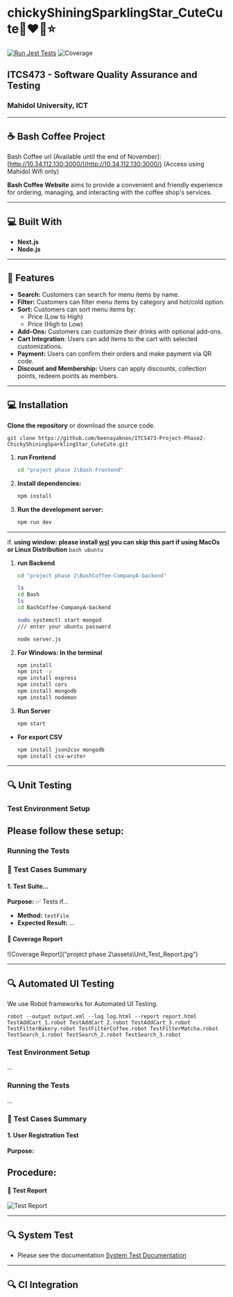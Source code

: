 # **chickyShiningSparklingStar_CuteCute🤩❤️💫⭐**
[![Run Jest Tests](https://github.com/beenayaknon/ITCS473-Project-Phase2-ChickyShiningSparklingStar_CuteCute/actions/workflows/main.yml/badge.svg)](https://github.com/beenayaknon/ITCS473-Project-Phase2-ChickyShiningSparklingStar_CuteCute/actions/workflows/main.yml)
![Coverage](https://codecov.io/gh/beenayaknon/ITCS473-Project-Phase2-ChickyShiningSparklingStar_CuteCute/branch/main/graph/badge.svg)

## **ITCS473 - Software Quality Assurance and Testing**
### **Mahidol University, ICT**

---

## ☕️ **Bash Coffee Project**
Bash Coffee url (Available until the end of November): [http://10.34.112.130:3000/](http://10.34.112.130:3000/) (Access using Mahidol Wifi only)

**Bash Coffee Website** aims to provide a convenient and friendly experience for ordering, managing, and interacting with the coffee shop's services.

---

## 💻 **Built With**
- **Next.js**
- **Node.js**

---

## 🚀 **Features**

- **Search:** Customers can search for menu items by name.
- **Filter:** Customers can filter menu items by category and hot/cold option.
- **Sort:** Customers can sort menu items by:
    - Price (Low to High)
    - Price (High to Low)
- **Add-Ons:** Customers can customize their drinks with optional add-ons.
- **Cart Integration**: Users can add items to the cart with selected customizations.
- **Payment:** Users can confirm their orders and make payment via QR code.
- **Discount and Membership:** Users can apply discounts, collection points, redeem points as members.

---

## 💻 **Installation**

**Clone the repository** or download the source code.

    git clone https://github.com/beenayaknon/ITCS473-Project-Phase2-ChickyShiningSparklingStar_CuteCute.git

1. **run Frontend**    

    ```bash
    cd "project phase 2\Bash-Frontend"
    ```

2. **Install dependencies:**

    ```bash
    npm install
    ```

3. **Run the development server:**

    ```bash
    npm run dev
    ```
--------------------------------------



if. **using window: please install [wsl](https://learn.microsoft.com/en-us/windows/wsl/install) you can skip this part if using MacOs or Linux Distribution**
    ```bash
        ubuntu
    ```
1. **run Backend**
    ```bash
    cd "project phase 2\BashCoffee-CompanyA-backend"
    ```
    ```bash
    ls
    cd Bash
    ls
    cd BashCoffee-CompanyA-backend
    ```

    ```bash
    sudo systemctl start mongod
    /// enter your ubuntu password
    ```

    ```bash
    node server.js
    ```

3. **For Windows: In the terminal**
    ```bash
    npm install
    npm init -y
    npm install express
    npm install cors
    npm install mongodb
    npm install nodemon
    ```

4. **Run Server**
    ```bash
    npm start
    ```

- **For export CSV**
    ```bash
    npm install json2csv mongodb
    npm install csv-writer
    ```

---
## 🔍 **Unit Testing**

### Test Environment Setup
Please follow these setup:
- 

### Running the Tests


### 📝 Test Cases Summary

#### 1. Test Suite...
**Purpose:** ✅ Tests if...
- **Method:** `testFile`
- **Expected Result:** ...

#### 🎯 Coverage Report
![Coverage Report]("project phase 2\assets\Unit_Test_Report.jpg")

--------------

## 🔍 **Automated UI Testing**

We use Robot frameworks for Automated UI Testing.
    
    robot --output output.xml --log log.html --report report.html TestAddCart_1.robot TestAddCart_2.robot TestAddCart_3.robot TestFilterBakery.robot TestFilterCoffee.robot TestFilterMatcha.robot TestSearch_1.robot TestSearch_2.robot TestSearch_3.robot

### Test Environment Setup
...

### Running the Tests
...

### 📝 Test Cases Summary

#### 1. User Registration Test
**Purpose:** 

**Procedure:**
- 

#### 🎯 Test Report

![Test Report]()

--------------

## 🔍 **System Test**
- Please see the documentation [System Test Documentation](./project%20phase%202/manual%20test%20cases/ManualTeat_chicky.pdf)

--------------

## 🔍 **CI Integration**
